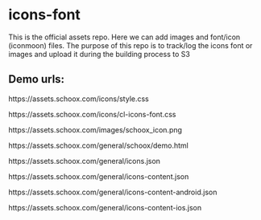 # icons-font

This is the official assets repo. Here we can add images and font/icon (iconmoon) files. The purpose of this repo is to track/log the icons font or images and upload it during the building process to S3

Demo urls: 
-------------

<p>https://assets.schoox.com/icons/style.css</p>
<p>https://assets.schoox.com/icons/cl-icons-font.css</p>
<p>https://assets.schoox.com/images/schoox_icon.png</p>
<p>https://assets.schoox.com/general/schoox/demo.html</p>
<p>https://assets.schoox.com/general/icons.json</p>
<p>https://assets.schoox.com/general/icons-content.json</p>
<p>https://assets.schoox.com/general/icons-content-android.json</p>
<p>https://assets.schoox.com/general/icons-content-ios.json</p>
